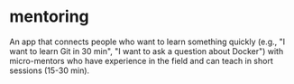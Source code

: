 # mentoring
An app that connects people who want to learn something quickly (e.g., "I want to learn Git in 30 min", "I want to ask a question about Docker") with micro-mentors who have experience in the field and can teach in short sessions (15-30 min).
